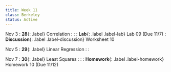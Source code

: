 ```yaml
---
title: Week 11
class: Berkeley
status: Active
---
```


Nov 3
: **28**{: .label} Correlation
    : <!--{{site.links.lec.slides.slide29}} {{site.links.lec.demo.demo29}}-->
: <!--_Reading:_ [15.1](https://inferentialthinking.com/chapters/15/1/Correlation.html)-->
: **Lab**{: .label .label-lab} Lab 09<!--{{site.links.proj.proj2c}}--> (Due 11/7)
: **Discussion**{: .label .label-discussion} Worksheet 10<!--{{site.links.wksht.wksht10}}-->

Nov 5
: **29**{: .label} Linear Regression
    : <!--{{site.links.lec.slides.slide30}} {{site.links.lec.demo.demo30}}-->
: <!--_Reading:_ [15.2](https://inferentialthinking.com/chapters/15/2/Regression_Line.html)-->

Nov 7
: **30**{: .label} Least Squares
  : <!--{{site.links.lec.slides.slide31}} {{site.links.lec.demo.demo31}}-->
: <!--_Reading:_ [15.3](https://inferentialthinking.com/chapters/15/3/Method_of_Least_Squares.html), [15.4](https://inferentialthinking.com/chapters/15/4/Least_Squares_Regression.html)-->
: **Homework**{: .label .label-homework} Homework 10<!--{{site.links.hw.hw10}}--> (Due 11/12)